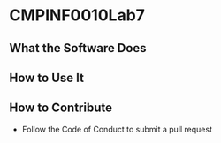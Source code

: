 # CMPINF0010Lab7

## What the Software Does

## How to Use It

## How to Contribute
- Follow the Code of Conduct to submit a pull request